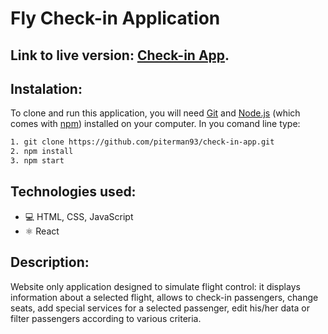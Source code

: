 # Fly Check-in Application

## Link to live version: [Check-in App](https://piterman93.github.io/check-in-app/).

## Instalation:

To clone and run this application, you will need [Git](https://git-scm.com/) and [Node.js](https://nodejs.org/en/) (which comes with [npm](https://www.npmjs.com/)) installed on your computer. In you comand line type: 

```bash 
1. git clone https://github.com/piterman93/check-in-app.git
2. npm install
3. npm start
```

## Technologies used:

* 💻 HTML, CSS, JavaScript
* ⚛️ React


## Description:

Website only application designed to simulate flight control: it displays information about a selected flight, allows to check-in passengers, change seats, add special services for a selected passenger, edit his/her data or filter passengers according to various criteria.

